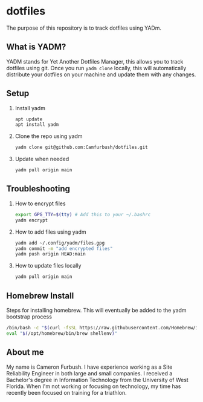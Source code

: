 # dotfiles

The purpose of this repository is to track dotfiles using YADm.

## What is YADM?

YADM stands for Yet Another Dotfiles Manager, this allows you to track dotfiles using git. Once you run `yadm clone` locally, this will automatically distribute your dotfiles on your machine and update them with any changes.

## Setup

1. Install yadm

    ```sh
    apt update
    apt install yadm
    ```

1. Clone the repo using yadm

    ```sh
    yadm clone git@github.com:Camfurbush/dotfiles.git
    ```

1. Update when needed

    ```sh
    yadm pull origin main
    ```

## Troubleshooting

1. How to encrypt files

    ```sh
    export GPG_TTY=$(tty) # Add this to your ~/.bashrc
    yadm encrypt
    ```

1. How to add files using yadm

    ```sh
    yadm add ~/.config/yadm/files.gpg
    yadm commit -m "add encrypted files"
    yadm push origin HEAD:main
    ```

1. How to update files locally

    ```sh
    yadm pull origin main
    ```

## Homebrew Install

Steps for installing homebrew. This will eventually be added to the yadm bootstrap process

```sh
/bin/bash -c "$(curl -fsSL https://raw.githubusercontent.com/Homebrew/install/HEAD/install.sh)"
eval "$(/opt/homebrew/bin/brew shellenv)"
```

## About me

My name is Cameron Furbush. I have experience working as a Site Reliability Engineer in both large and small companies. I received a Bachelor's degree in Information Technology from the University of West Florida. When I'm not working or focusing on technology, my time has recently been focused on training for a triathlon.
